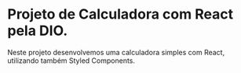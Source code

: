 # Projeto de Calculadora com React pela DIO.

Neste projeto desenvolvemos uma calculadora simples com React, utilizando também Styled Components.

